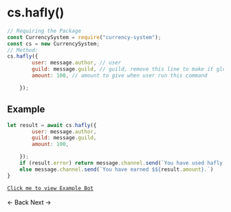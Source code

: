 # cs.hafly()
```js
// Requiring the Package
const CurrencySystem = require("currency-system");
const cs = new CurrencySystem;
// Method:
cs.hafly({
        user: message.author, // user
        guild: message.guild, // guild, remove this line to make it global
        amount: 100, // amount to give when user run this command

    });
```
## Example
```js
let result = await cs.hafly({
        user: message.author,
        guild: message.guild,
        amount: 100,

    });
    if (result.error) return message.channel.send(`You have used hafly recently Try again in ${result.time}`);
    else message.channel.send(`You have earned $${result.amount}.`)
}
```
[`Click me to view Example Bot`](https://github.com/BIntelligent/currency-system/tree/main/ExampleBot) <br><br>
<a href="https://bintelligent.github.io/currency-system/examples/daily" class="button"><- Back</a>
<a href="https://bintelligent.github.io/currency-system/examples/weekly" class="button">Next -></a> <br><br><br>
<style>
.button {
    -webkit-appearance: button;
    -moz-appearance: button;
    appearance: button;
    text-align: center;
    text-decoration: none;
    color: initial;
}
 </style>
